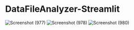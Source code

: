 # DataFileAnalyzer-Streamlit
![Screenshot (977)](https://github.com/acfilok96/DataFileAnalyzer-Streamlit/assets/88615645/601913dd-57ad-4362-9546-f4b64d1783f8)
![Screenshot (978)](https://github.com/acfilok96/DataFileAnalyzer-Streamlit/assets/88615645/86b6bef5-3bc6-4996-879c-84f3781fbe84)
![Screenshot (980)](https://github.com/acfilok96/DataFileAnalyzer-Streamlit/assets/88615645/a690435c-ea2d-49c4-9e4c-a18fc9728da7)
